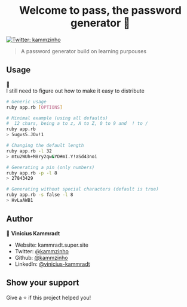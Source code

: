 <h1 align="center">Welcome to pass, the password generator  👋</h1>
<p>
  <a href="https://twitter.com/kammzinho" target="_blank">
    <img alt="Twitter: kammzinho" src="https://img.shields.io/twitter/follow/kammzinho.svg?style=social" />
  </a>
</p>

> A password generator build on learning purpouses

## Usage
:construction:  
I still need to figure out how to make it easy to distribute

```sh
# Generic usage
ruby app.rb [OPTIONS]

# Minimal example (using all defaults)
#  12 chars, being a to z, A to Z, 0 to 9 and  ! to /
ruby app.rb 
> 5ugvs5.JOv!1

# Changing the default length
ruby app.rb -l 32
> mtu2WUh+M8ry2qw&YO#mI.Y!aSd43noi

# Generating a pin (only numbers)
ruby app.rb -p -l 8 
> 27843429

# Generating without special characters (default is true)
ruby app.rb -s false -l 8 
> HvLaAWB1
```

## Author

👤 **Vinicius Kammradt**

* Website: kammradt.super.site
* Twitter: [@kammzinho](https://twitter.com/kammzinho)
* Github: [@kammzinho](https://github.com/kammzinho)
* LinkedIn: [@vinicius-kammradt](https://linkedin.com/in/vinicius-kammradt)

## Show your support

Give a ⭐️ if this project helped you!

